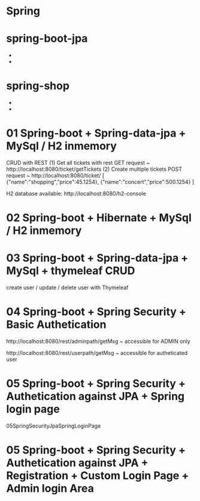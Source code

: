 # Spring

# spring-boot-jpa
- 
- 

# spring-shop
-
-

# 01 Spring-boot + Spring-data-jpa + MySql / H2 inmemory
CRUD with REST 
(1) Get all tickets with rest GET request ~ http://localhost:8080/ticket/getTickets
(2) Create multiple tickets POST request ~ http://localhost:8080/ticket/
[
    {"name":"shopping","price":45.1254},
    {"name":"concert","price":500.1254}
]

H2 database available: http://localhost:8080/h2-console

# 02 Spring-boot + Hibernate + MySql / H2 inmemory



# 03 Spring-boot + Spring-data-jpa + MySql + thymeleaf CRUD

create user / update / delete user with Thymeleaf


# 04 Spring-boot + Spring Security + Basic Authetication

http://localhost:8080/rest/adminpath/getMsg ~ accessible for ADMIN only

http://localhost:8080/rest/userpath/getMsg ~ accessible for autheticated user

# 05 Spring-boot + Spring Security + Authetication against JPA + Spring login page
05SpringSecurityJpaSpringLoginPage

# 05 Spring-boot + Spring Security + Authetication against JPA + Registration + Custom Login Page + Admin login Area

